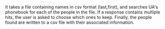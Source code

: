 It takes a file containing names in csv 
format (last,first), and searches UA's phonebook for each of the people in the file. If a response 
contains multiple hits, the user is asked to choose which ones to keep. Finally, the people found are 
written to a csv file with their associated information. 

